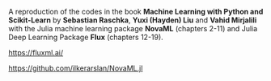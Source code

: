 A reproduction of the codes in the book **Machine Learning with Python and Scikit-Learn** by **Sebastian Raschka**, **Yuxi (Hayden) Liu** and **Vahid Mirjalili** with the Julia machine learning package **NovaML** (chapters 2-11) and Julia Deep Learning Package **Flux** (chapters 12-19). 

https://fluxml.ai/

https://github.com/ilkerarslan/NovaML.jl